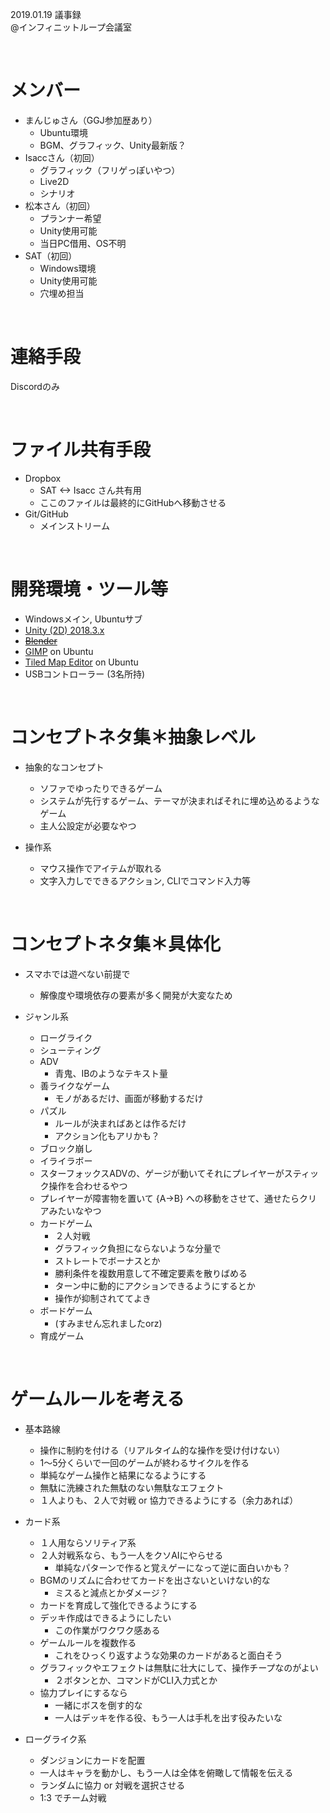 2019.01.19 議事録<br>
@インフィニットループ会議室

<br>

# メンバー
* まんじゅさん（GGJ参加歴あり）
	* Ubuntu環境
	* BGM、グラフィック、Unity最新版？
* Isaccさん（初回）
	* グラフィック（フリゲっぽいやつ）
	* Live2D
	* シナリオ
* 松本さん（初回）
	* プランナー希望
	* Unity使用可能
	* 当日PC借用、OS不明
* SAT（初回）
	* Windows環境
	* Unity使用可能
	* 穴埋め担当

<br>

# 連絡手段
Discordのみ

<br>

# ファイル共有手段
* Dropbox
	* SAT <-> Isacc さん共有用
	* ここのファイルは最終的にGitHubへ移動させる
* Git/GitHub
	* メインストリーム

<br>

# 開発環境・ツール等
* Windowsメイン, Ubuntuサブ
* [Unity (2D) 2018.3.x](https://unity3d.com/jp/get-unity/download)
* ~~[Blender](https://www.blender.org/)~~
* [GIMP](https://www.gimp.org/) on Ubuntu
* [Tiled Map Editor](https://www.mapeditor.org/) on Ubuntu
* USBコントローラー (3名所持)

<br>

# コンセプトネタ集＊抽象レベル
* 抽象的なコンセプト
	* ソファでゆったりできるゲーム
	* システムが先行するゲーム、テーマが決まればそれに埋め込めるようなゲーム
	* 主人公設定が必要なやつ

* 操作系
	* マウス操作でアイテムが取れる
	* 文字入力しでできるアクション, CLIでコマンド入力等

<br>

# コンセプトネタ集＊具体化
* スマホでは遊べない前提で
	* 解像度や環境依存の要素が多く開発が大変なため

* ジャンル系
	* ローグライク
	* シューティング
	* ADV
		* 青鬼、IBのようなテキスト量
	* 善ライクなゲーム
		* モノがあるだけ、画面が移動するだけ
	* パズル
		* ルールが決まればあとは作るだけ
		* アクション化もアリかも？
	* ブロック崩し
	* イライラボー
	* スターフォックスADVの、ゲージが動いてそれにプレイヤーがスティック操作を合わせるやつ
	* プレイヤーが障害物を置いて {A->B} への移動をさせて、通せたらクリアみたいなやつ
	* カードゲーム
		* ２人対戦
		* グラフィック負担にならないような分量で
		* ストレートでボーナスとか
		* 勝利条件を複数用意して不確定要素を散りばめる
		* ターン中に動的にアクションできるようにするとか
		* 操作が抑制されててよき
	* ボードゲーム
		* (すみません忘れましたorz)
	* 育成ゲーム

<br>

# ゲームルールを考える
* 基本路線
	* 操作に制約を付ける（リアルタイム的な操作を受け付けない）
	* 1～5分くらいで一回のゲームが終わるサイクルを作る
	* 単純なゲーム操作と結果になるようにする
	* 無駄に洗練された無駄のない無駄なエフェクト
	* １人よりも、２人で対戦 or 協力できるようにする（余力あれば）

* カード系
	* １人用ならソリティア系
	* ２人対戦系なら、もう一人をクソAIにやらせる
		* 単純なパターンで作ると覚えゲーになって逆に面白いかも？
	* BGMのリズムに合わせてカードを出さないといけない的な
		* ミスると減点とかダメージ？
	* カードを育成して強化できるようにする
	* デッキ作成はできるようにしたい
		* この作業がワクワク感ある
	* ゲームルールを複数作る
		* これをひっくり返すような効果のカードがあると面白そう
	* グラフィックやエフェクトは無駄に壮大にして、操作チープなのがよい
		* ２ボタンとか、コマンドがCLI入力式とか
	* 協力プレイにするなら
		* 一緒にボスを倒す的な
		* 一人はデッキを作る役、もう一人は手札を出す役みたいな

* ローグライク系
	* ダンジョンにカードを配置
	* 一人はキャラを動かし、もう一人は全体を俯瞰して情報を伝える
	* ランダムに協力 or 対戦を選択させる
	* 1:3 でチーム対戦
